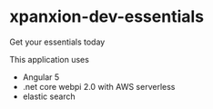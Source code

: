 # xpanxion-dev-essentials
Get your essentials today

This application uses 
* Angular 5 
* .net core webpi 2.0 with AWS serverless
* elastic search

